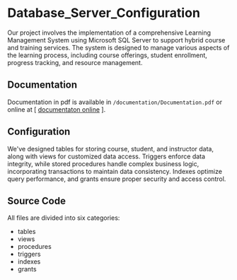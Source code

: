 # Database_Server_Configuration
Our project involves the implementation of a comprehensive Learning Management System using Microsoft SQL Server to support hybrid course and training services. The system is designed to manage various aspects of the learning process, including course offerings, student enrollment, progress tracking, and resource management.

## Documentation
Documentation in pdf is available in ```/documentation/Documentation.pdf``` or online at [
[documentaton online](https://radoslawrolka.github.io/Database_Server_Configuration/documentation/index.html) ].

## Configuration
We've designed tables for storing course, student, and instructor data, along with views for customized data access. Triggers enforce data integrity, while stored procedures handle complex business logic, incorporating transactions to maintain data consistency. Indexes optimize query performance, and grants ensure proper security and access control.

## Source Code
All files are divided into six categories:
- tables
- views
- procedures
- triggers
- indexes
- grants
  
